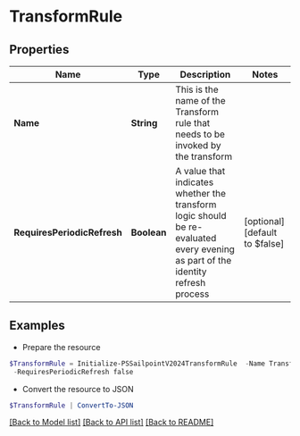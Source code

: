 # TransformRule
## Properties

Name | Type | Description | Notes
------------ | ------------- | ------------- | -------------
**Name** | **String** | This is the name of the Transform rule that needs to be invoked by the transform | 
**RequiresPeriodicRefresh** | **Boolean** | A value that indicates whether the transform logic should be re-evaluated every evening as part of the identity refresh process | [optional] [default to $false]

## Examples

- Prepare the resource
```powershell
$TransformRule = Initialize-PSSailpointV2024TransformRule  -Name Transform Calculation Rule `
 -RequiresPeriodicRefresh false
```

- Convert the resource to JSON
```powershell
$TransformRule | ConvertTo-JSON
```

[[Back to Model list]](../README.md#documentation-for-models) [[Back to API list]](../README.md#documentation-for-api-endpoints) [[Back to README]](../README.md)

